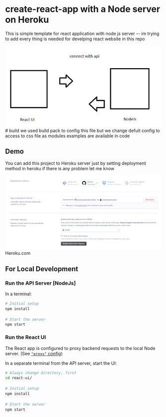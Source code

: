 # create-react-app with a Node server on Heroku
This is simple template for react application with node js server
-- im trying to add every thing is needed for develping react website in this repo 

<img src="/readme_assets/api.PNG" alt="deployment segment in heroku"/>
# build 
we used build pack to config this file but we change defult config to access to css file as modules 
examples are available in code 


## Demo
You can add this project to Heroku server just by setting deployment method in heroku 
if there is any problem let me know 

<img src="/readme_assets/deployment_method.PNG" alt="deployment segment in heroku"/>
Heroku.com 



## For Local Development

### Run the API Server [NodeJs]

In a terminal:

```bash
# Initial setup
npm install

# Start the server
npm start
```


### Run the React UI

The React app is configured to proxy backend requests to the local Node server. (See [`"proxy"` config](react-ui/package.json))

In a separate terminal from the API server, start the UI:

```bash
# Always change directory, first
cd react-ui/

# Initial setup
npm install

# Start the server
npm start
```
